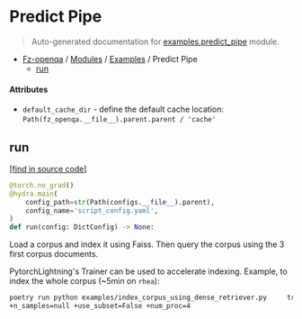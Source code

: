 # Predict Pipe

> Auto-generated documentation for [examples.predict_pipe](blob/master/examples/predict_pipe.py) module.

- [Fz-openqa](../README.md#fz-openqa-index) / [Modules](../MODULES.md#fz-openqa-modules) / [Examples](index.md#examples) / Predict Pipe
    - [run](#run)

#### Attributes

- `default_cache_dir` - define the default cache location: `Path(fz_openqa.__file__).parent.parent / 'cache'`

## run

[[find in source code]](blob/master/examples/predict_pipe.py#L57)

```python
@torch.no_grad()
@hydra.main(
    config_path=str(Path(configs.__file__).parent),
    config_name='script_config.yaml',
)
def run(config: DictConfig) -> None:
```

Load a corpus and index it using Faiss.
Then query the corpus using the 3 first corpus documents.

PytorchLightning's Trainer can be used to accelerate indexing.
Example, to index the whole corpus (~5min on `rhea`):

```bash
poetry run python examples/index_corpus_using_dense_retriever.py     trainer.strategy=dp trainer.gpus=8 +batch_size=2000 +num_workers=16
+n_samples=null +use_subset=False +num_proc=4

```
